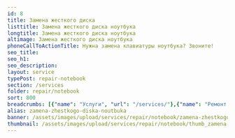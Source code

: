 ```yaml
---
id: 8
title: Замена жесткого диска
listtitle: Замена жесткого диска ноутбука
longtitle: Замена жесткого диска ноутбука
altimage: Замена жесткого диска ноутбука
phoneCallToActionTitle: Нужна замена клавиатуры ноутбука? Звоните!
seo_title: 
seo_h1: 
seo_description: 
layout: service
typePost: repair-notebook
section: /services
folder: repair/notebook
sort: 800
breadcrumbs: [{"name": "Услуги", "url": "/services/"},{"name": "Ремонт устройств", "url": "/services/repair/"},{"name": "Ноутбук", "url": "/services/repair/notebook/"}]
alias: zamena-zhestkogo-diska-noutbuka
banner: /assets/images/upload/services/repair/notebook/zamena-zhestkogo-diska-noutbuka.jpg
thumbnail: /assets/images/upload/services/repair/notebook/thumb_zamena-zhestkogo-diska-noutbuka.jpg
---
```

